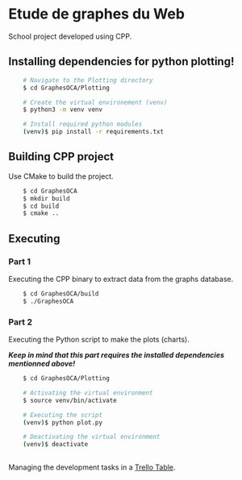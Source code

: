 # Etude de graphes du Web
School project developed using CPP.

## Installing dependencies for python plotting!
```bash
    # Navigate to the Plotting directory
    $ cd GraphesOCA/Plotting

    # Create the virtual environement (venv)
    $ python3 -m venv venv

    # Install required python modules
    (venv)$ pip install -r requirements.txt
``` 

## Building CPP project
Use CMake to build the project.
```bash
    $ cd GraphesOCA
    $ mkdir build
    $ cd build
    $ cmake ..
``` 

## Executing
### Part 1
Executing the CPP binary to extract data from the graphs database.
```bash
    $ cd GraphesOCA/build
    $ ./GraphesOCA
```

### Part 2
Executing the Python script to make the plots (charts).

***Keep in mind that this part requires the installed dependencies mentionned above!***
```bash
    $ cd GraphesOCA/Plotting

    # Activating the virtual environment
    $ source venv/bin/activate

    # Executing the script
    (venv)$ python plot.py

    # Deactivating the virtual environment
    (venv)$ deactivate
    
```

Managing the development tasks in a [Trello Table](https://trello.com/c/cTMhD2zT/11-outils-pour-conception-dalgorithmes).
